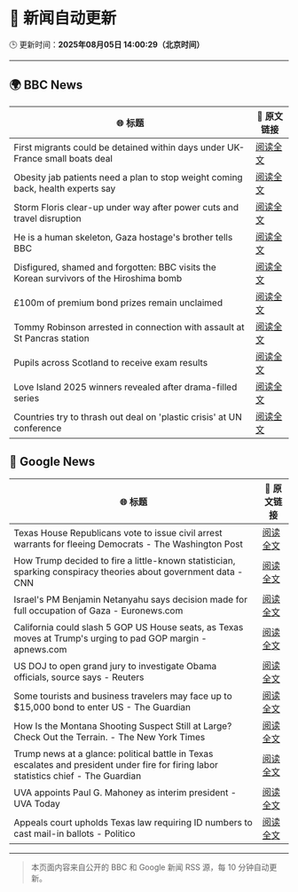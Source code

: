 # 🧠 新闻自动更新

🕒 更新时间：**2025年08月05日 14:00:29（北京时间）**

---

## 🌍 BBC News

| 🌐 标题 | 🔗 原文链接 |
|--------|-------------|
| First migrants could be detained within days under UK-France small boats deal | [阅读全文](https://www.bbc.com/news/articles/cewykzegy4qo?at_medium=RSS&at_campaign=rss) |
| Obesity jab patients need a plan to stop weight coming back, health experts say | [阅读全文](https://www.bbc.com/news/articles/cwy3jg20j1ro?at_medium=RSS&at_campaign=rss) |
| Storm Floris clear-up under way after power cuts and travel disruption | [阅读全文](https://www.bbc.com/news/articles/c0j9g25q5eyo?at_medium=RSS&at_campaign=rss) |
| He is a human skeleton, Gaza hostage's brother tells BBC | [阅读全文](https://www.bbc.com/news/articles/cewyk4ezeedo?at_medium=RSS&at_campaign=rss) |
| Disfigured, shamed and forgotten: BBC visits the Korean survivors of the Hiroshima bomb | [阅读全文](https://www.bbc.com/news/articles/cp8zlwd3e42o?at_medium=RSS&at_campaign=rss) |
| £100m of premium bond prizes remain unclaimed | [阅读全文](https://www.bbc.com/news/articles/ce3791ep6gko?at_medium=RSS&at_campaign=rss) |
| Tommy Robinson arrested in connection with assault at St Pancras station | [阅读全文](https://www.bbc.com/news/articles/crr2dpxxzz1o?at_medium=RSS&at_campaign=rss) |
| Pupils across Scotland to receive exam results | [阅读全文](https://www.bbc.com/news/articles/crkzn77mz0xo?at_medium=RSS&at_campaign=rss) |
| Love Island 2025 winners revealed after drama-filled series | [阅读全文](https://www.bbc.com/news/articles/cewykzvj4glo?at_medium=RSS&at_campaign=rss) |
| Countries try to thrash out deal on 'plastic crisis' at UN conference | [阅读全文](https://www.bbc.com/news/articles/cm2kem4plr5o?at_medium=RSS&at_campaign=rss) |

## 📰 Google News

| 🌐 标题 | 🔗 原文链接 |
|--------|-------------|
| Texas House Republicans vote to issue civil arrest warrants for fleeing Democrats - The Washington Post | [阅读全文](https://news.google.com/rss/articles/CBMioAFBVV95cUxOX1JHOWlreGhQcklOWVNlZDB4MTlKcm5ubzd4N1g3LXlYZ2VacXltdmVza0NscThNU2hmVTE5bjROY194eFpSQTRqU2x0dk5tN0FZWjdROC1rdTNQTi1NVF9UYmdueW44OHFCYzNSdU4tVlpPVFo0X2FBQUQxTUI4YXFiQjQtRzNVYjV5TUNBak42WTcySXZ4XzV4RUZObERF?oc=5) |
| How Trump decided to fire a little-known statistician, sparking conspiracy theories about government data - CNN | [阅读全文](https://news.google.com/rss/articles/CBMihAFBVV95cUxNS0NYbUZ2a1F4Q1J3eEltSHBhMkRBSGVEaGdfSnFJTHlJVy1wSzRMZDRRVndxWWFWaDMwNXhpS09KNDJMb18wVXhuUGFpYlVEdHBucmNFTmFZWEo0TjhBTm9QekpMMnFla1RIcmZINVI4VTlqVGRRNTYwTE5pdnZiM083TnPSAYoBQVVfeXFMTWlpM0tzLUdvT3FvR05LNWFlTWp6MGhaa0l6UUs4N3ZGdFlaVHdVUlFlNHp5bmpTTUFxMHdOTy1wNTQ3S3VMWVBRR3o3emdNQndZelFiQ0NnbmtyeU0wTnpWbC1ydzREWVUyU3NhQ0RJQ3ZQM0EyMWFPcndsT0wzdHYzN2dlc21Rdkxn?oc=5) |
| Israel's PM Benjamin Netanyahu says decision made for full occupation of Gaza - Euronews.com | [阅读全文](https://news.google.com/rss/articles/CBMilwFBVV95cUxQOHVKZkxmZnh3ZVM2YlV2MHFpZHFReGh5aThpV1Y1UzJ1M2kxOEpQQllHSlF6VUpxR0RjTEwwUExnYlBKamNsN1RFV3I5VjV5WWpydUVhQURySmFia2kxTHdfNjhvdVBLRWdObmpBMnlCNUl2dXhRcXF5MUZZV2pieEItcEFLd0xHSGkxR2thaW1iV3FucUFz?oc=5) |
| California could slash 5 GOP US House seats, as Texas moves at Trump's urging to pad GOP margin - apnews.com | [阅读全文](https://news.google.com/rss/articles/CBMiwwFBVV95cUxObC1kMXhGckFuY09idm13UzdpaGFodFlmdWItRXVJcDhGQ1NsZlBHWmRkM3FFWGw1bkdIbVRQXy1ueXNxY1ZGVlJweUZ6elVHRVRtNW9LVWdEVGtScHd5V3BQMFAwZS1XczdZdGtmSEpvWlhRWld0SGYwc3phWDVRTDV4bVpPX3ZNR1VoUW5iSEtXNWZjcERvSk9fWk4zczlmVkVRTmx5blYwRnZaQm5xWThldWFBejZ6UUVzZVk4Yld1OG8?oc=5) |
| US DOJ to open grand jury to investigate Obama officials, source says - Reuters | [阅读全文](https://news.google.com/rss/articles/CBMitgFBVV95cUxPMFpTV2JuSE1QSkh1bnBoWmdKMlpRbTJnY1RRQkJvY2wyT0NZZHJDUVpaZEJHaEY1MXdNbVppVVNSZU9DMFhBRUUtajZPeVJZNjdOSW5iNDU4YUlSdEk4NTF5d0lPU1A2eVo3ak10Q3R2RWk4QWdpMS15RVVycGJUc2lpd3JMSkVrQnBweHZOVGtSWm1BeEhuRFA5Sk5HUVNLZXVuVVBFbGVnZmdRS3FDSVVPMUk4Zw?oc=5) |
| Some tourists and business travelers may face up to $15,000 bond to enter US - The Guardian | [阅读全文](https://news.google.com/rss/articles/CBMigAFBVV95cUxOV1kwMFRWQlo2MlZVVDlkMGNCcURnVGpZUkZMZGRjZE9oTDdybXd2M3RFWUxWNjRfYktDNXNyemxOWG1KbmJSRVRfTDltLU9faTVidmx3TGpvZzFKMGF4elBsSHpGWmg1eGw1ZGJJLTRTZU9GR1BXMGZxSXZZczJzTg?oc=5) |
| How Is the Montana Shooting Suspect Still at Large? Check Out the Terrain. - The New York Times | [阅读全文](https://news.google.com/rss/articles/CBMidEFVX3lxTE45VDVxcW1PdjVGM19hNmF2ZTBQbkYzNEhLNEZkcEtPaVVvRm92RTIxUS1fU3dtdUdZVjcwU1NKc0FiWkp6bnQ2Ukl5QjBEOXFwcHB5cWZfcGFKcEo0VWM3SzQ4UzBwLUhaSnNIa1JuclFwalVI?oc=5) |
| Trump news at a glance: political battle in Texas escalates and president under fire for firing labor statistics chief - The Guardian | [阅读全文](https://news.google.com/rss/articles/CBMimgFBVV95cUxNa0Zrcl9vUlVUVHpQbUVjdlJndmhsOFNIUF9IYkdnNHBDTGFtOGVHTjN5OTh4b2FqMnpfaXdkT3RMejhyeHhiZmROb01mOV9Td2FxRlNGaE1WRF9Sc2tULUp3TlE1NUVEZVhCNzFJUTI2eFp5alRNWFNfUExOSUpXdjNSaGtNcTJMblRjV3NQWWVWSDlMT0FabEp3?oc=5) |
| UVA appoints Paul G. Mahoney as interim president - UVA Today | [阅读全文](https://news.google.com/rss/articles/CBMihgFBVV95cUxQWkx0VmRVc19ZVGlaLU45Zk91Z003UGo4cVl6ZDlMVms4dWZBTVJ6bFEtby1Kb3VQRmdRVzNzcHB6a1dhb3ptM19OQ1ZseWxvd1BGMmo0ZXVwcTNDc2d3blRXVExLMTlmaHVrNUEtdkRENXNHZ1VwQjZXcDZ4dUh6dkkwYVRkZw?oc=5) |
| Appeals court upholds Texas law requiring ID numbers to cast mail-in ballots - Politico | [阅读全文](https://news.google.com/rss/articles/CBMixAFBVV95cUxNdkVRX1pobE1ON210TUN5RWNnLWZYV0NYWEs3Z202WkVCZUR2R2w0dlJrSmRfZ1BvOThILW1KV3NkSnNJd3lqTW5wOENQckphVC1iMk9MWHYzdEZsQ3hhSU9GZzEzVkVVQ1JXdnZsV3Z1RmVQZnQySUl0OVA2SFdrbmQ4cUh4djdrWGdWdHFXYUU0XzhBRmVQbXNQcEducWRScUtsWmFqWVhmLWdhNXYwRUo5bzhxUm9IcGFUYm1YYzlFWkhr?oc=5) |

---
> 本页面内容来自公开的 BBC 和 Google 新闻 RSS 源，每 10 分钟自动更新。